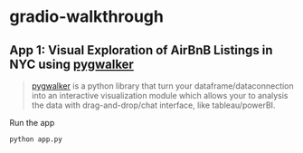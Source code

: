 # gradio-walkthrough
 
## App 1: Visual Exploration of AirBnB Listings in NYC using [pygwalker](https://github.com/Kanaries/pygwalker)
> [pygwalker]() is a python library that turn your dataframe/dataconnection into an interactive visualization module which allows your to analysis the data with drag-and-drop/chat interface, like tableau/powerBI.

Run the app

```bash
python app.py
```